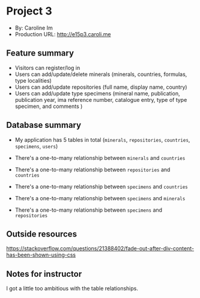 
# Project 3
+ By: Caroline Im
+ Production URL: <http://e15p3.caroli.me>

## Feature summary

+ Visitors can register/log in
+ Users can add/update/delete minerals (minerals, countries, formulas, type localities)
+ Users can add/update repositories (full name, display name, country) 
+ Users can add/update type specimens (mineral name, publication, publication year, ima reference number, catalogue entry, type of type specimen, and comments )

  
## Database summary

+ My application has 5 tables in total (`minerals`, `repositories`, `countries`, `specimens`, `users`)
+ There's a one-to-many relationship between `minerals` and `countries`
+ There's a one-to-many relationship between `repositories` and `countries`
+ There's a one-to-many relationship between `specimens` and `countries`

+ There's a one-to-many relationship between `specimens` and `minerals`
+ There's a one-to-many relationship between `specimens` and `repositories`


## Outside resources
https://stackoverflow.com/questions/21388402/fade-out-after-div-content-has-been-shown-using-css

## Notes for instructor
I got a little too ambitious with the table relationships.
